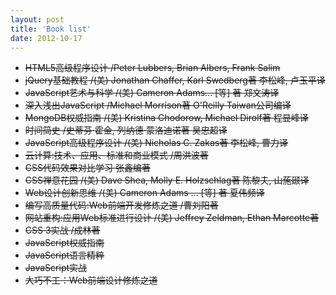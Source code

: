 ```yaml
---
layout: post
title: 'Book list'
date: 2012-10-17
---
```


* <strike>HTML5高级程序设计  /Peter Lubbers, Brian Albers, Frank Salim</strike>
* <strike>jQuery基础教程  /(美)  Jonathan Chaffer, Karl Swedberg著 李松峰, 卢玉平译</strike>
* <strike>JavaScript艺术与科学  /(美) Cameron Adams... [等] 著 郑文涛译</strike>
* <strike>深入浅出JavaScript  /Michael Morrison著 O'Reilly Taiwan公司编译</strike>
* <strike>MongoDB权威指南  /(美) Kristina Chodorow, Michael Dirolf著 程显峰译</strike>
* <strike>时间简史  /史蒂芬·霍金, 列纳德·蒙洛迪诺著 吴忠超译</strike>
* <strike>JavaScript高级程序设计  /(美) Nicholas C. Zakas著 李松峰, 曹力译</strike>
* <strike>云计算:技术、应用、标准和商业模式  /周洪波著</strike>
* <strike>CSS代码效果对比学习  张鑫编著 </strike>
* <strike>CSS禅意花园  /(美) Dave Shea, Molly E. Holzschlag著 陈黎夫, 山葹颋译</strike>
* <strike>Web设计创新思维  /(美) Cameron Adams ... [等] 著 夏伟频译</strike>
* <strike>编写高质量代码:Web前端开发修炼之道  /曹刘阳著</strike>
* <strike>网站重构:应用Web标准进行设计   /(美) Jeffrey Zeldman, Ethan Marcotte著</strike>
* <strike>CSS 3实战  /成林著</strike>
* <strike>JavaScript权威指南</strike>
* <strike>JavaScript语言精粹</strike>
* <strike>JavaScript实战</strike>
* <strike>大巧不工：Web前端设计修炼之道</strike>
